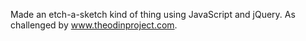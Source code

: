 Made an etch-a-sketch kind of thing using JavaScript and jQuery. As challenged by www.theodinproject.com.
